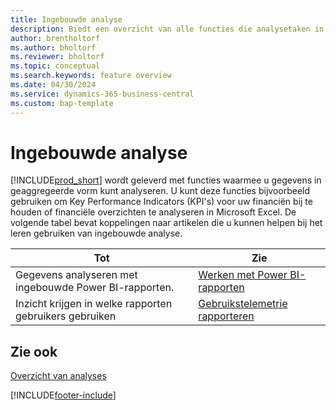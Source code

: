 ```yaml
---
title: Ingebouwde analyse
description: Biedt een overzicht van alle functies die analysetaken in het Business Central-product ondersteunen.
author: brentholtorf
ms.author: bholtorf
ms.reviewer: bholtorf
ms.topic: conceptual
ms.search.keywords: feature overview
ms.date: 04/30/2024
ms.service: dynamics-365-business-central
ms.custom: bap-template
---
```

# <a name="built-in-analytics"></a>Ingebouwde analyse

[!INCLUDE[prod_short](includes/prod_short.md)] wordt geleverd met functies waarmee u gegevens in geaggregeerde vorm kunt analyseren. U kunt deze functies bijvoorbeeld gebruiken om Key Performance Indicators (KPI's) voor uw financiën bij te houden of financiële overzichten te analyseren in Microsoft Excel. De volgende tabel bevat koppelingen naar artikelen die u kunnen helpen bij het leren gebruiken van ingebouwde analyse.

| Tot | Zie |
| --- | --- |
|Gegevens analyseren met ingebouwde Power BI-rapporten. | [Werken met Power BI-rapporten](across-working-with-powerbi.md) |
|Inzicht krijgen in welke rapporten gebruikers gebruiken| [Gebruikstelemetrie rapporteren](/dynamics365/business-central/dev-itpro/administration/telemetry-reports-trace)|

## <a name="see-also"></a>Zie ook

[Overzicht van analyses](reports-bi-reporting.md)

[!INCLUDE[footer-include](includes/footer-banner.md)]
